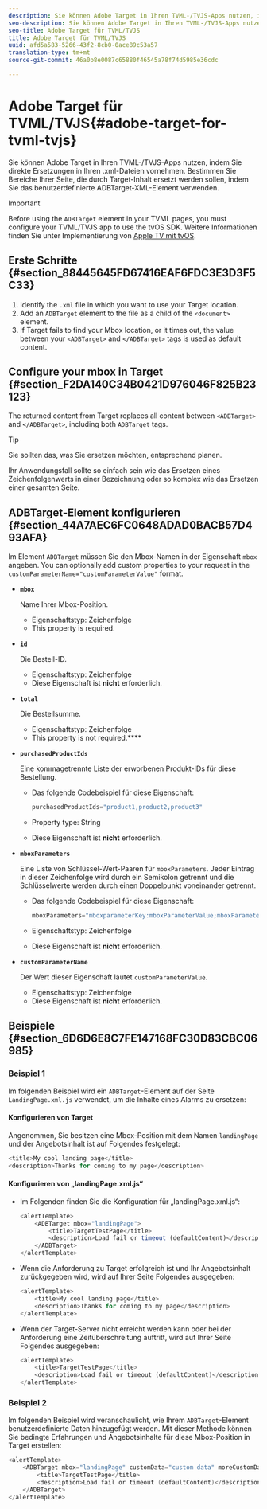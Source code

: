 ```yaml
---
description: Sie können Adobe Target in Ihren TVML-/TVJS-Apps nutzen, indem Sie direkte Ersetzungen in Ihren .xml-Dateien vornehmen. Bestimmen Sie Bereiche Ihrer Seite, die durch Target-Inhalt ersetzt werden sollen, indem Sie das benutzerdefinierte ADBTarget-XML-Element verwenden.
seo-description: Sie können Adobe Target in Ihren TVML-/TVJS-Apps nutzen, indem Sie direkte Ersetzungen in Ihren .xml-Dateien vornehmen. Bestimmen Sie Bereiche Ihrer Seite, die durch Target-Inhalt ersetzt werden sollen, indem Sie das benutzerdefinierte ADBTarget-XML-Element verwenden.
seo-title: Adobe Target für TVML/TVJS
title: Adobe Target für TVML/TVJS
uuid: afd5a583-5266-43f2-8cb0-0ace89c53a57
translation-type: tm+mt
source-git-commit: 46a0b8e0087c65880f46545a78f74d5985e36cdc

---
```



# Adobe Target für TVML/TVJS{#adobe-target-for-tvml-tvjs}

Sie können Adobe Target in Ihren TVML-/TVJS-Apps nutzen, indem Sie direkte Ersetzungen in Ihren .xml-Dateien vornehmen. Bestimmen Sie Bereiche Ihrer Seite, die durch Target-Inhalt ersetzt werden sollen, indem Sie das benutzerdefinierte ADBTarget-XML-Element verwenden.

>[!IMPORTANT]
>
>Before using the `ADBTarget` element in your TVML pages, you must configure your TVML/TVJS app to use the tvOS SDK. Weitere Informationen finden Sie unter Implementierung von [Apple TV mit tvOS](/help/ios/apple-tv-implementation-tvos/apple-tv-implementation-tvos.md).

## Erste Schritte {#section_88445645FD67416EAF6FDC3E3D3F5C33}

1. Identify the `.xml` file in which you want to use your Target location.
1. Add an `ADBTarget` element to the file as a child of the `<document>` element.
1. If Target fails to find your Mbox location, or it times out, the value between your `<ADBTarget>` and `</ADBTarget>` tags is used as default content.

## Configure your mbox in Target {#section_F2DA140C34B0421D976046F825B23123}

The returned content from Target replaces all content between `<ADBTarget>` and `</ADBTarget>`, including both `ADBTarget` tags.

>[!TIP]
>
>Sie sollten das, was Sie ersetzen möchten, entsprechend planen.

Ihr Anwendungsfall sollte so einfach sein wie das Ersetzen eines Zeichenfolgenwerts in einer Bezeichnung oder so komplex wie das Ersetzen einer gesamten Seite.

## ADBTarget-Element konfigurieren {#section_44A7AEC6FC0648ADAD0BACB57D493AFA}

Im Element `ADBTarget` müssen Sie den Mbox-Namen in der Eigenschaft `mbox` angeben. You can optionally add custom properties to your request in the `customParameterName="customParameterValue"` format.

* **`mbox`**

   Name Ihrer Mbox-Position.

   * Eigenschaftstyp: Zeichenfolge
   * This property is required.

* **`id`**

   Die Bestell-ID.

   * Eigenschaftstyp: Zeichenfolge
   * Diese Eigenschaft ist **nicht** erforderlich.

* **`total`**

   Die Bestellsumme.

   * Eigenschaftstyp: Zeichenfolge
   * This property is not required.****

* **`purchasedProductIds`**

   Eine kommagetrennte Liste der erworbenen Produkt-IDs für diese Bestellung.

   * Das folgende Codebeispiel für diese Eigenschaft:


      ```objective-c
      purchasedProductIds="product1,product2,product3" 
      ```

   * Property type: String
   * Diese Eigenschaft ist **nicht** erforderlich.

* **`mboxParameters`**

   Eine Liste von Schlüssel-Wert-Paaren für `mboxParameters`. Jeder Eintrag in dieser Zeichenfolge wird durch ein Semikolon getrennt und die Schlüsselwerte werden durch einen Doppelpunkt voneinander getrennt.

   * Das folgende Codebeispiel für diese Eigenschaft:

      ```objective-c
      mboxParameters="mboxparameterKey:mboxParameterValue;mboxParameterKey1:mboxParameterValue1;mboxParameterKey2:mboxParameterValue2"
      ```

   * Eigenschaftstyp: Zeichenfolge
   * Diese Eigenschaft ist **nicht** erforderlich.

* **`customParameterName`**

   Der Wert dieser Eigenschaft lautet `customParameterValue`.

   * Eigenschaftstyp: Zeichenfolge
   * Diese Eigenschaft ist **nicht** erforderlich.


## Beispiele {#section_6D6D6E8C7FE147168FC30D83CBC06985}

### Beispiel 1

Im folgenden Beispiel wird ein `ADBTarget`-Element auf der Seite `LandingPage.xml.js` verwendet, um die Inhalte eines Alarms zu ersetzen:

#### Konfigurieren von Target

Angenommen, Sie besitzen eine Mbox-Position mit dem Namen `landingPage` und der Angebotsinhalt ist auf Folgendes festgelegt:

```objective-c
<title>My cool landing page</title> 
<description>Thanks for coming to my page</description> 
```

#### Konfigurieren von „landingPage.xml.js“

* Im Folgenden finden Sie die Konfiguration für „landingPage.xml.js“:

   ```js
   <alertTemplate> 
       <ADBTarget mbox="landingPage">  
           <title>TargetTestPage</title> 
           <description>Load fail or timeout (defaultContent)</description> 
       </ADBTarget>  
   </alertTemplate> 
   ```

* Wenn die Anforderung zu Target erfolgreich ist und Ihr Angebotsinhalt zurückgegeben wird, wird auf Ihrer Seite Folgendes ausgegeben:

   ```objective-c
   <alertTemplate> 
       <title>My cool landing page</title> 
       <description>Thanks for coming to my page</description> 
   </alertTemplate>
   ```

* Wenn der Target-Server nicht erreicht werden kann oder bei der Anforderung eine Zeitüberschreitung auftritt, wird auf Ihrer Seite Folgendes ausgegeben:

   ```objective-c
   <alertTemplate> 
       <title>TargetTestPage</title> 
       <description>Load fail or timeout (defaultContent)</description> 
   </alertTemplate>
   ```

### Beispiel 2

Im folgenden Beispiel wird veranschaulicht, wie Ihrem `ADBTarget`-Element benutzerdefinierte Daten hinzugefügt werden. Mit dieser Methode können Sie bedingte Erfahrungen und Angebotsinhalte für diese Mbox-Position in Target erstellen:

```objective-c
<alertTemplate> 
    <ADBTarget mbox="landingPage" customData="custom data" moreCustomData="more custom data"> 
        <title>TargetTestPage</title> 
        <description>Load fail or timeout (defaultContent)</description> 
    </ADBTarget>  
</alertTemplate>
```
